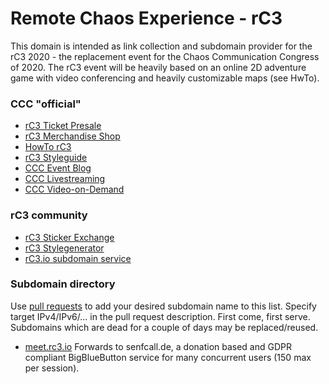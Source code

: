 # Remote Chaos Experience - rC3
This domain is intended as link collection and subdomain provider for the rC3 2020 - the replacement event for the Chaos Communication Congress of 2020. The rC3 event will be heavily based on an online 2D adventure game with video conferencing and heavily customizable maps (see HwTo).

### CCC "official"
- [rC3 Ticket Presale](https://tickets.events.ccc.de/RC3/)
- [rC3 Merchandise Shop](https://merch.rc3.world/)
- [HowTo rC3](https://howto.rc3.world/)
- [rC3 Styleguide](https://styleguide.rc3.world/)
- [CCC Event Blog](https://events.ccc.de/)
- [CCC Livestreaming](https://streaming.media.ccc.de/)
- [CCC Video-on-Demand](https://media.ccc.de/)

### rC3 community
- [rC3 Sticker Exchange](https://stickeroperation.center/2020/10/26/c3-sticker-exchange/)
- [rC3 Stylegenerator](https://rc3.bleeptrack.de/)
- [rC3.io subdomain service](https://rc3.io/#subdomain-directory)


### Subdomain directory
Use [pull requests](https://github.com/basisbit/rc3.github.io) to add your desired subdomain name to this list. Specify target IPv4/IPv6/... in the pull request description. First come, first serve. Subdomains which are dead for a couple of days may be replaced/reused.
- [meet.rc3.io](https://meet.rc3.io) Forwards to senfcall.de, a donation based and GDPR compliant BigBlueButton service for many concurrent users (150 max per session).
